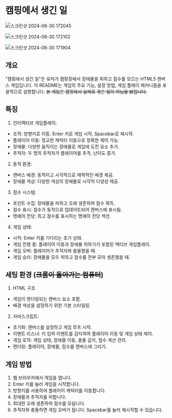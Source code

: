 # 캠핑에서 생긴 일

![스크린샷 2024-06-30 172045](https://github.com/revealonthetop/WHATHAPPEN_last_night-IN-CampingSite/assets/107919163/bfd821c3-3f08-4a86-baa6-21d8de66df81)

![스크린샷 2024-06-30 172102](https://github.com/revealonthetop/WHATHAPPEN_last_night-IN-CampingSite/assets/107919163/a0d7965d-1bce-4776-a217-44532d77ed5f)

![스크린샷 2024-06-30 171904](https://github.com/revealonthetop/WHATHAPPEN_last_night-IN-CampingSite/assets/107919163/5dc5e498-41dd-44d5-b958-d60ee41a7af3)

## 개요
"캠핑에서 생긴 일"은 유저가 캠핑장에서 장애물을 피하고 점수를 모으는 HTML5 캔버스 게임입니다. 이 README는 게임의 주요 기능, 설정 방법, 게임 플레이 메커니즘을 포괄적으로 설명합니다.
~~본 게임은 캠핑에서 실제로 겪은 일이 아님을 밝힙니다.~~

## 특징

1. 인터랙티브 게임플레이:

- 조작: 방향키로 이동. Enter 키로 게임 시작, Spacebar로 재시작.
- 플레이어 이동: 정교한 캐릭터 이동으로 정확한 제어 가능.
- 장애물: 다양한 움직이는 장애물로 게임에 도전 요소 추가.
- 추적자: 두 명의 추적자가 플레이어를 추격, 난이도 증가.

2. 동적 환경:

- 캔버스 배경: 동적이고 시각적으로 매력적인 배경 제공.
- 장애물 색상: 다양한 색상의 장애물로 시각적 다양성 제공.

3. 점수 시스템:

- 포인트 수집: 장애물을 피하고 오래 생존하여 점수 획득.
- 점수 표시: 점수가 동적으로 업데이트되어 캔버스에 표시됨.
- 명예의 전당: 최고 점수를 표시하는 명예의 전당 섹션.

4. 게임 상태:

- 시작: Enter 키를 기다리는 초기 상태.
- 게임 진행 중: 플레이어 이동과 장애물 피하기가 포함된 액티브 게임플레이.
- 게임 오버: 플레이어가 추적자와 충돌했을 때.
- 게임 승리: 장애물을 모두 피하고 점수를 전부 모아 생존했을 때.


## 세팅 환경 (~~크롬이 돌아가는 컴퓨터~~)

1. HTML 구조
- 게임이 렌더링되는 캔버스 요소 포함.
- 배경 색상을 설정하기 위한 기본 스타일링.

2. 자바스크립트:

- 초기화: 캔버스를 설정하고 게임 루프 시작.
- 이벤트 리스너: 키 입력 이벤트를 감지하여 플레이어 이동 및 게임 상태 제어.
- 게임 로직: 게임 상태, 장애물 이동, 충돌 감지, 점수 계산 관리.
- 렌더링: 플레이어, 장애물, 점수를 캔버스에 그리기.

## 게임 방법
1. 웹 브라우저에서 게임을 엽니다.
2. Enter 키를 눌러 게임을 시작합니다.
3. 방향키를 사용하여 플레이어 캐릭터를 이동합니다.
4. 장애물과 추적자를 피합니다.
5. 최대한 오래 생존하여 점수를 모읍니다.
6. 추적자와 충돌하면 게임 오버가 됩니다. Spacebar를 눌러 재시작할 수 있습니다.
